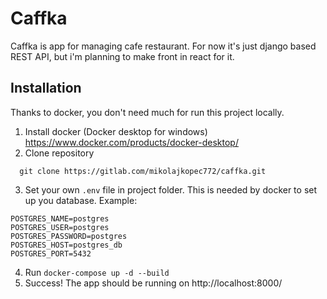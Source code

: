 
# Caffka

Caffka is app for managing cafe restaurant. For now it's just django based REST API, but i'm planning to make front in react for it.


## Installation

Thanks to docker, you don't need much for run this project locally.

1. Install docker (Docker desktop for windows)
https://www.docker.com/products/docker-desktop/
2. Clone repository 
```
  git clone https://gitlab.com/mikolajkopec772/caffka.git
```
3. Set your own `.env` file in project folder. This is needed by docker to set up you database. 
Example:
```
POSTGRES_NAME=postgres
POSTGRES_USER=postgres
POSTGRES_PASSWORD=postgres
POSTGRES_HOST=postgres_db
POSTGRES_PORT=5432
```
4. Run `docker-compose up -d --build`
5. Success! The app should be running on http://localhost:8000/
